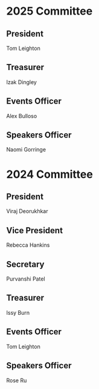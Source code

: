 # 2025 Committee  

  ## President  
  
  Tom Leighton  
  
  ## Treasurer  
  
  Izak Dingley   
  
  ## Events Officer   
  
  Alex Bulloso  
  
  ## Speakers Officer  
  
  Naomi Gorringe  


# 2024 Committee  

  ## President  
  
  Viraj Deorukhkar  
  
  ## Vice President  
  
  Rebecca Hankins  
  
  ## Secretary  
  
  Purvanshi Patel  
  
  ## Treasurer  
  
  Issy Burn  
  
  ## Events Officer  
  
  Tom Leighton  
  
  ## Speakers Officer  
  
  Rose Ru  



